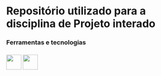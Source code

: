 # Repositório utilizado para a disciplina de Projeto interado

  



<h3> Ferramentas e tecnologias <h3/>
<img loading="lazy" src="https://www.vectorlogo.zone/logos/w3_html5/w3_html5-icon.svg" width="40" height="40"/> <img loading="lazy" src="https://www.vectorlogo.zone/logos/w3_css/w3_css-icon.svg" width="40" height="40"/>
